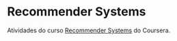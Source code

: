 Recommender Systems
==================

Atividades do curso [Recommender Systems](https://www.coursera.org/learn/recommender-systems) do Coursera.
